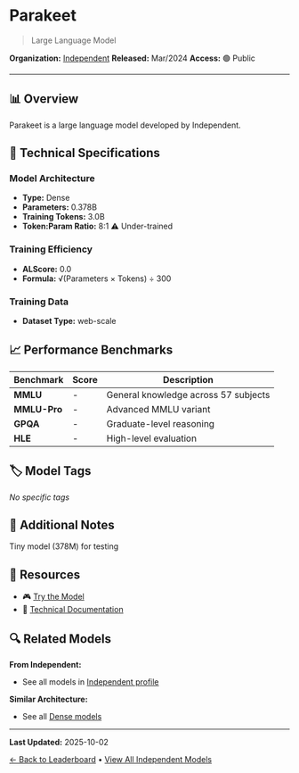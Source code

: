 # Parakeet

> Large Language Model

**Organization:** [Independent](../../labs/independent.md)
**Released:** Mar/2024
**Access:** 🟢 Public

---

## 📊 Overview

Parakeet is a large language model developed by Independent.

## 🔧 Technical Specifications

### Model Architecture
- **Type:** Dense
- **Parameters:** 0.378B
- **Training Tokens:** 3.0B
- **Token:Param Ratio:** 8:1 ⚠️ Under-trained

### Training Efficiency
- **ALScore:** 0.0
- **Formula:** √(Parameters × Tokens) ÷ 300

### Training Data
- **Dataset Type:** web-scale

## 📈 Performance Benchmarks

| Benchmark | Score | Description |
|-----------|-------|-------------|
| **MMLU** | - | General knowledge across 57 subjects |
| **MMLU-Pro** | - | Advanced MMLU variant |
| **GPQA** | - | Graduate-level reasoning |
| **HLE** | - | High-level evaluation |

## 🏷️ Model Tags

_No specific tags_

## 📝 Additional Notes

Tiny model (378M) for testing

## 🔗 Resources

- 🎮 [Try the Model](https://colab.research.google.com/drive/1gI8CM9Bz9ov0-E6aL2jF808rE56UtZyF?usp=sharing)
- 📄 [Technical Documentation](https://news.ycombinator.com/item?id=39745700#39745702)

## 🔍 Related Models

**From Independent:**
- See all models in [Independent profile](../../labs/independent.md)

**Similar Architecture:**
- See all [Dense models](../../architectures/dense.md)

---

**Last Updated:** 2025-10-02

[← Back to Leaderboard](../../README.md) • [View All Independent Models](../../labs/independent.md)
